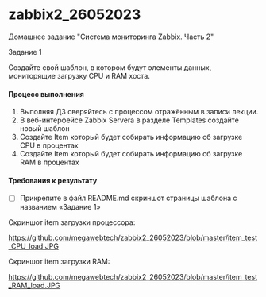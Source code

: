 # zabbix2_26052023

Домашнее задание "Система мониторинга Zabbix. Часть 2"

 Задание 1


Создайте свой шаблон, в котором будут элементы данных, мониторящие загрузку CPU и RAM хоста.

#### Процесс выполнения
1. Выполняя ДЗ сверяйтесь с процессом отражённым в записи лекции.
2. В веб-интерфейсе Zabbix Servera в разделе Templates создайте новый шаблон
3. Создайте Item который будет собирать информацию об загрузке CPU в процентах
4. Создайте Item который будет собирать информацию об загрузке RAM в процентах

#### Требования к результату
- [ ] Прикрепите в файл README.md скриншот страницы шаблона с названием «Задание 1»

Скриншот item загрузки процессора:

https://github.com/megawebtech/zabbix2_26052023/blob/master/item_test_CPU_load.JPG

Скриншот item загрузки RAM:

https://github.com/megawebtech/zabbix2_26052023/blob/master/item_test_RAM_load.JPG







